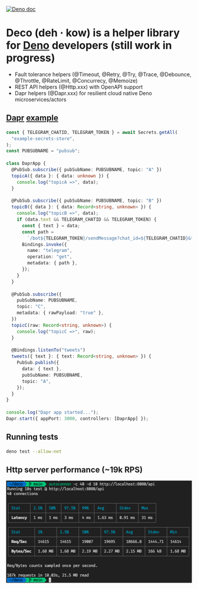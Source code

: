 [![Deno doc](https://doc.deno.land/badge.svg)](https://doc.deno.land/https/deno.land/x/deco@0.6.2/mod.ts)

# Deco (**deh** · kow) is a helper library for [Deno](https://deno.land) developers (still work in progress)

- Fault tolerance helpers (@Timeout, @Retry, @Try, @Trace, @Debounce, @Throttle, @RateLimit, @Concurrecy, @Memoize)
- REST API helpers (@Http.xxx) with OpenAPI support
- Dapr helpers (@Dapr.xxx) for resilient cloud native Deno microservices/actors

## [Dapr](https://dapr.io) [example](examples/dapr/example_dapr.ts)
```typescript
const { TELEGRAM_CHATID, TELEGRAM_TOKEN } = await Secrets.getAll(
  "example-secrets-store",
);
const PUBSUBNAME = "pubsub";

class DaprApp {
  @PubSub.subscribe({ pubSubName: PUBSUBNAME, topic: "A" })
  topicA({ data }: { data: unknown }) {
    console.log("topicA =>", data);
  }

  @PubSub.subscribe({ pubSubName: PUBSUBNAME, topic: "B" })
  topicB({ data }: { data: Record<string, unknown> }) {
    console.log("topicB =>", data);
    if (data.text && TELEGRAM_CHATID && TELEGRAM_TOKEN) {
      const { text } = data;
      const path =
        `/bot${TELEGRAM_TOKEN}/sendMessage?chat_id=${TELEGRAM_CHATID}&text=${text}`;
      Bindings.invoke({
        name: "telegram",
        operation: "get",
        metadata: { path },
      });
    }
  }

  @PubSub.subscribe({
    pubSubName: PUBSUBNAME,
    topic: "C",
    metadata: { rawPayload: "true" },
  })
  topicC(raw: Record<string, unknown>) {
    console.log("topicC =>", raw);
  }

  @Bindings.listenTo("tweets")
  tweets({ text }: { text: Record<string, unknown> }) {
    PubSub.publish({
      data: { text },
      pubSubName: PUBSUBNAME,
      topic: "A",
    });
  }
}

console.log("Dapr app started...");
Dapr.start({ appPort: 3000, controllers: [DaprApp] });
```
## Running tests
```sh
deno test --allow-net
```
## Http server performance (~19k RPS)
![Http server benchmark](images/bench.png)